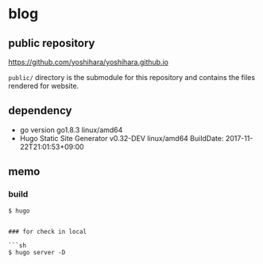 # blog

## public repository

https://github.com/yoshihara/yoshihara.github.io

`public/` directory is the submodule for this repository and contains the files rendered for website.

## dependency

- go version go1.8.3 linux/amd64
- Hugo Static Site Generator v0.32-DEV linux/amd64 BuildDate: 2017-11-22T21:01:53+09:00

## memo

### build

```sh
$ hugo
```

```

### for check in local

```sh
$ hugo server -D
```
